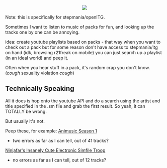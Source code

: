 <p align="center"><img src="https://remywiki.com/images/f/fa/CUTIE_CHASER_banner_old.png"></p>

Note: this is specifically for stepmania/openITG.

Sometimes I want to listen to music of packs for fun, and looking up the
tracks one by one can be annoying.

idea: create youtube playlists based on packs - that way when you want to check out a pack
but for some reason don't have access to stepmania/itg on hand (idk, browsing r21freak on mobile)
you can just search up a playlist (in an ideal world) and peep it.

Often when you hear stuff in a pack, it's random crap you don't know.
(_cough_ sexuality violation _cough_)


## Technically Speaking

All it does is hop onto the youtube API and do a search using the artist and title
specified in the .sm file and grab the first result. So yeah, it can TOTALLY be wrong.

But usually it's not.

Peep these, for example:
[Animusic Season 1](https://www.youtube.com/watch?v=5KDltB4AvoY&list=PL_B30pn44WOVuiAsWCWGgf2mA-153un7G)
- two errors as far as I can tell, out of 41 tracks?

[Ninjafar's Insanely Cute Electronic Simfile Troop](https://www.youtube.com/watch?v=Ys9sIqv42lo&list=PL_B30pn44WOU-QqkJIwVhPp6xu0Y09DMj)
- no errors as far as I can tell, out of 12 tracks?


